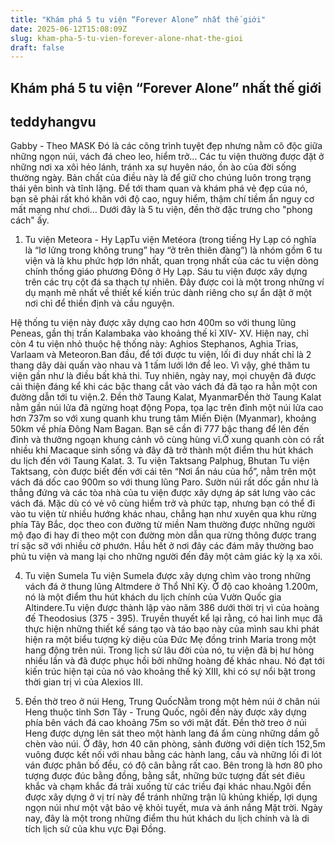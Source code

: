 ```yaml
---
title: "Khám phá 5 tu viện “Forever Alone” nhất thế giới"
date: 2025-06-12T15:08:09Z
slug: kham-pha-5-tu-vien-forever-alone-nhat-the-gioi
draft: false
---
```


## Khám phá 5 tu viện “Forever Alone” nhất thế giới

## teddyhangvu

Gabby - Theo MASK
Đó là các công trình tuyệt đẹp nhưng nằm cô độc giữa những ngọn núi, vách đá cheo leo, hiểm trở...
Các tu viện thường được đặt ở những nơi xa xôi hẻo lánh, tránh xa sự huyên náo, ồn ào của đời sống thường ngày. Bản chất của điều này là để giữ cho chúng luôn trong trạng thái yên bình và tĩnh lặng. 
Để tới tham quan và khám phá vẻ đẹp của nó, bạn sẽ phải rất khó khăn với độ cao, nguy hiểm, thậm chí tiềm ẩn nguy cơ mất mạng như chơi… Dưới đây là 5 tu viện, đền thờ đặc trưng cho "phong cách" ấy. 
1. Tu viện Meteora - Hy LạpTu viện Metéora (trong tiếng Hy Lạp có nghĩa là “lơ lửng trong không trung” hay “ở trên thiên đàng”) là nhóm gồm 6 tu viện và là khu phức hợp lớn nhất, quan trọng nhất của các tu viện dòng chính thống giáo phương Đông ở Hy Lạp. Sáu tu viện được xây dựng trên các trụ cột đá sa thạch tự nhiên. 
Đây được coi là một trong những ví dụ mạnh mẽ nhất về thiết kế kiến trúc dành riêng cho sự ẩn dật ở một nơi chỉ để thiền định và cầu nguyện.
 
Hệ thống tu viện này được xây dựng cao hơn 400m so với thung lũng Peneas, gần thị trấn Kalambaka vào khoảng thế kỉ XIV- XV. Hiện nay, chỉ còn 4 tu viện nhỏ thuộc hệ thống này: Aghios Stephanos, Aghia Trias, Varlaam và Meteoron.Ban đầu, để tới được tu viện, lối đi duy nhất chỉ là 2 thang dây dài quấn vào nhau và 1 tấm lưới lớn để leo. Vì vậy, ghé thăm tu viện gần như là điều bất khả thi. 
Tuy nhiên, ngày nay, mọi chuyện đã được cải thiện đáng kể khi các bậc thang cắt vào vách đá đã tạo ra hẳn một con đường dẫn tới tu viện.2. Đền thờ Taung Kalat, MyanmarĐền thờ Taung Kalat nằm gần núi lửa đã ngừng hoạt động Popa, tọa lạc trên đỉnh một núi lửa cao hơn 737m so với xung quanh khu trung tâm Miến Điện (Myanmar), khoảng 50km về phía Đông Nam Bagan. Bạn sẽ cần đi 777 bậc thang để lên đến đỉnh và thưởng ngoạn khung cảnh vô cùng hùng vĩ.Ở xung quanh còn có rất nhiều khỉ Macaque sinh sống và đây đã trở thành một điểm thu hút khách du lịch đến với Taung Kalat.
3. Tu viện Taktsang Palphug, Bhutan
Tu viện Taktsang, còn được biết đến với cái tên “Nơi ẩn náu của hổ”, nằm trên một vách đá dốc cao 900m so với thung lũng Paro. Sườn núi rất dốc gần như là thẳng đứng và các tòa nhà của tu viện được xây dựng áp sát lưng vào các vách đá. Mặc dù có vẻ vô cùng hiểm trở và phức tạp, nhưng bạn có thể đi vào tu viện từ nhiều hướng khác nhau, chẳng hạn như xuyên qua khu rừng phía Tây Bắc, dọc theo con đường từ miền Nam thường được những người mộ đạo đi hay đi theo một con đường mòn dẫn qua rừng thông được trang trí sặc sỡ với nhiều cờ phướn. 
Hầu hết ở nơi đây các đám mây thường bao phủ tu viện và mang lại cho những người đến đây một cảm giác kỳ lạ xa xôi.
 
4. Tu viện Sumela
Tu viện Sumela được xây dựng chìm vào trong những vách đá ở thung lũng Altmdere ở Thổ Nhĩ Kỳ. Ở độ cao khoảng 1.200m, nó là một điểm thu hút khách du lịch chính của Vườn Quốc gia Altindere.Tu viện được thành lập vào năm 386 dưới thời trị vì của hoàng đế Theodosius (375 - 395). Truyền thuyết kể lại rằng, có hai linh mục đã thực hiện những thiết kế sáng tạo và táo bạo này của mình sau khi phát hiện ra một biểu tượng kỳ diệu của Đức Mẹ đồng trinh Maria trong một hang động trên núi. 
Trong lịch sử lâu đời của nó, tu viện đã bị hư hỏng nhiều lần và đã được phục hồi bởi những hoàng đế khác nhau. Nó đạt tới kiến trúc hiện tại của nó vào khoảng thế kỷ XIII, khi có sự nổi bật trong thời gian trị vì của Alexios III.
 
5. Đền thờ treo ở núi Heng, Trung QuốcNằm trong một hẻm núi ở chân núi Heng thuộc tỉnh Sơn Tây - Trung Quốc, ngôi đền này được xây dựng phía bên vách đá cao khoảng 75m so với mặt đất. Đền thờ treo ở núi Heng được dựng lên sát theo một hành lang đá ẩm cùng những dầm gỗ chèn vào núi. 
Ở đây, hơn 40 căn phòng, sảnh đường với diện tích 152,5m vuông được kết nối với nhau bằng các hành lang, cầu và những lối đi lót ván được phân bố đều, có độ cân bằng rất cao. 
Bên trong là hơn 80 pho tượng được đúc bằng đồng, bằng sắt, những bức tượng đất sét điêu khắc và chạm khắc đá trải xuống từ các triều đại khác nhau.Ngôi đền được xây dựng ở vị trí này để tránh những trận lũ khủng khiếp, lợi dụng ngọn núi như một vật bảo vệ khỏi tuyết, mưa và ánh nắng Mặt trời. Ngày nay, đây là một trong những điểm thu hút khách du lịch chính và là di tích lịch sử của khu vực Đại Đồng.